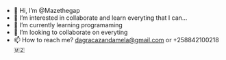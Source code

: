 - 👋 Hi, I’m @Mazethegap
- 👀 I’m interested in collaborate and learn everyting that I can... 
- 🌱 I’m currently learning programaming
- 💞️ I’m looking to collaborate on everyting 
- 📫 How to reach me? dagracazandamela@gmail.com or +258842100218 🇲🇿

<!---
Mazethegap/Mazethegap is a ✨ special ✨ repository because its `README.md` (this file) appears on your GitHub profile.
You can click the Preview link to take a look at your changes.
--->
